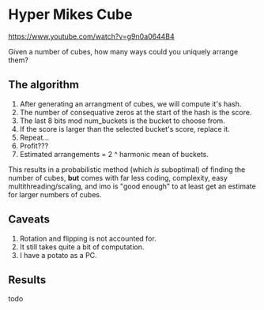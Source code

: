 # Hyper Mikes Cube
https://www.youtube.com/watch?v=g9n0a0644B4

Given a number of cubes, how many ways could you uniquely arrange them? 

## The algorithm
1. After generating an arrangment of cubes, we will compute it's hash.
2. The number of consequative zeros at the start of the hash is the score.
3. The last 8 bits mod num_buckets is the bucket to choose from.
4. If the score is larger than the selected bucket's score, replace it.
5. Repeat...
6. Profit???
7. Estimated arrangements = 2 ^ harmonic mean of buckets.

This results in a probabilistic method (which *is* suboptimal) of finding the number of cubes, **but** comes with far less coding, complexity, easy multithreading/scaling, and imo is "good enough" to at least get an estimate for larger numbers of cubes.

## Caveats
1. Rotation and flipping is not accounted for.
2. It still takes quite a bit of computation.
3. I have a potato as a PC.

## Results
todo
